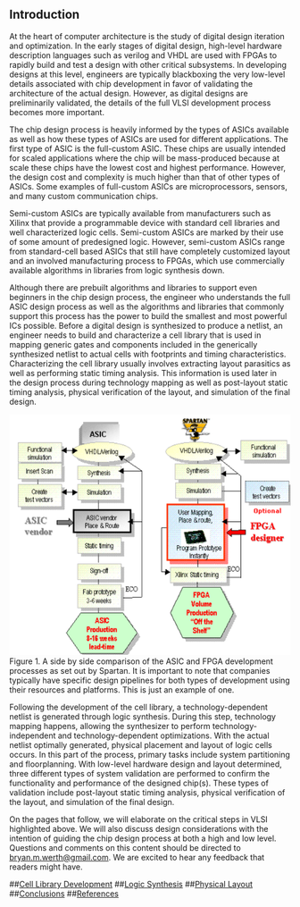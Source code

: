 ## Introduction

At the heart of computer architecture is the study of digital design iteration and optimization. In the early stages of digital design, high-level hardware description languages such as verilog and VHDL are used with FPGAs to rapidly build and test a design with other critical subsystems. In developing designs at this level, engineers are typically blackboxing the very low-level details associated with chip development in favor of validating the architecture of the actual design. However, as digital designs are preliminarily validated, the details of the full VLSI development process becomes more important.

The chip design process is heavily informed by the types of ASICs available as well as how these types of ASICs are used for different applications. The first type of ASIC is the full-custom ASIC. These chips are usually intended for scaled applications where the chip will be mass-produced because at scale these chips have the lowest cost and highest performance. However, the design cost and complexity is much higher than that of other types of ASICs. Some examples of full-custom ASICs are microprocessors, sensors, and many custom communication chips. 

Semi-custom ASICs are typically available from manufacturers such as Xilinx that provide a programmable device with standard cell libraries and well characterized logic cells. Semi-custom ASICs are marked by their use of some amount of predesigned logic. However, semi-custom ASICs range from standard-cell based ASICs that still have completely customized layout and an involved manufacturing process to FPGAs, which use commercially available algorithms in libraries from logic synthesis down. 

Although there are prebuilt algorithms and libraries to support even beginners in the chip design process, the engineer who understands the full ASIC design process as well as the algorithms and libraries that commonly support this process has the power to build the smallest and most powerful ICs possible. Before a digital design is synthesized to produce a netlist, an engineer needs to build and characterize a cell library that is used in mapping generic gates and components included in the generically synthesized netlist to actual cells with footprints and timing characteristics. Characterizing the cell library usually involves extracting layout parasitics as well as performing static timing analysis. This information is used later in the design process during technology mapping as well as post-layout static timing analysis, physical verification of the layout, and simulation of the final design. 

![Spartan FPGA Design Process](spartan.png)
Figure 1. A side by side comparison of the ASIC and FPGA development processes as set out by Spartan. It is important to note that companies typically have specific design pipelines for both types of development using their resources and platforms. This is just an example of one.

Following the development of the cell library, a technology-dependent netlist is generated through logic synthesis. During this step, technology mapping happens, allowing the synthesizer to perform technology-independent and technology-dependent optimizations. With the actual netlist optimally generated, physical placement and layout of logic cells occurs. In this part of the process, primary tasks include system partitioning and floorplanning. With low-level hardware design and layout determined, three different types of system validation are performed to confirm the functionality and performance of the designed chip(s). These types of validation include post-layout static timing analysis, physical verification of the layout, and simulation of the final design. 

On the pages that follow, we will elaborate on the critical steps in VLSI highlighted above. We will also discuss design considerations with the intention of guiding the chip design process at both a high and low level. Questions and comments on this content should be directed to bryan.m.werth@gmail.com. We are excited to hear any feedback that readers might have.

##[Cell Library Development](cell_library.md)
##[Logic Synthesis](logic_synthesis.md)
##[Physical Layout](physical_layout.md)
##[Conclusions](conclusions.md)
##[References](references.md)
